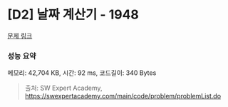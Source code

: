# [D2] 날짜 계산기 - 1948 

[문제 링크](https://swexpertacademy.com/main/code/problem/problemDetail.do?contestProbId=AV5PnnU6AOsDFAUq) 

### 성능 요약

메모리: 42,704 KB, 시간: 92 ms, 코드길이: 340 Bytes



> 출처: SW Expert Academy, https://swexpertacademy.com/main/code/problem/problemList.do